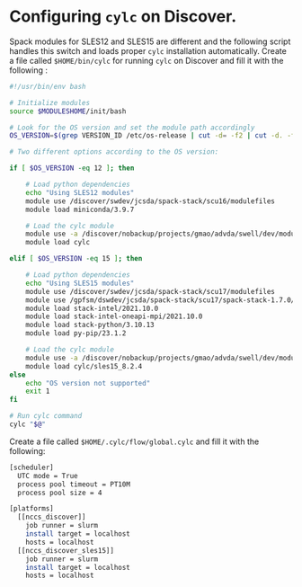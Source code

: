 # Configuring `cylc` on Discover.

 Spack modules for SLES12 and SLES15 are different and the following script handles this switch and loads proper `cylc` installation automatically. Create a file called `$HOME/bin/cylc` for running `cylc` on Discover and fill it with the following :

```bash
#!/usr/bin/env bash

# Initialize modules
source $MODULESHOME/init/bash

# Look for the OS version and set the module path accordingly
OS_VERSION=$(grep VERSION_ID /etc/os-release | cut -d= -f2 | cut -d. -f1 | sed 's/"//g')

# Two different options according to the OS version:

if [ $OS_VERSION -eq 12 ]; then

    # Load python dependencies
    echo "Using SLES12 modules"
    module use /discover/swdev/jcsda/spack-stack/scu16/modulefiles
    module load miniconda/3.9.7

    # Load the cylc module
    module use -a /discover/nobackup/projects/gmao/advda/swell/dev/modulefiles/core/
    module load cylc

elif [ $OS_VERSION -eq 15 ]; then

    # Load python dependencies
    echo "Using SLES15 modules"
    module use /discover/swdev/jcsda/spack-stack/scu17/modulefiles
    module use /gpfsm/dswdev/jcsda/spack-stack/scu17/spack-stack-1.7.0/envs/ue-intel-2021.10.0/install/modulefiles/Core
    module load stack-intel/2021.10.0
    module load stack-intel-oneapi-mpi/2021.10.0
    module load stack-python/3.10.13
    module load py-pip/23.1.2

    # Load the cylc module
    module use -a /discover/nobackup/projects/gmao/advda/swell/dev/modulefiles/core/
    module load cylc/sles15_8.2.4
else
    echo "OS version not supported"
    exit 1
fi

# Run cylc command
cylc "$@"
```

Create a file called `$HOME/.cylc/flow/global.cylc` and fill it with the following:

```bash
[scheduler]
  UTC mode = True
  process pool timeout = PT10M
  process pool size = 4

[platforms]
  [[nccs_discover]]
    job runner = slurm
    install target = localhost
    hosts = localhost
  [[nccs_discover_sles15]]
    job runner = slurm
    install target = localhost
    hosts = localhost
```




